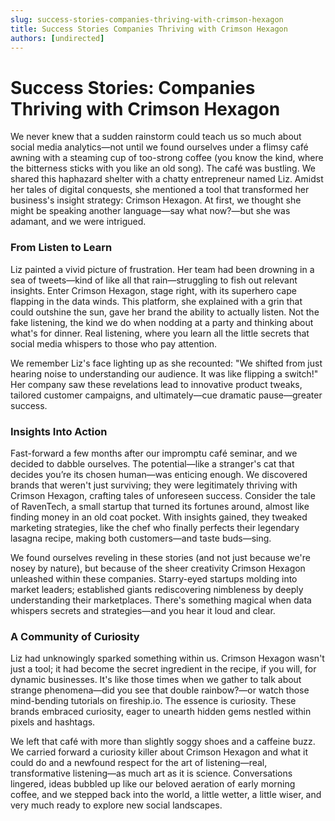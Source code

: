 ```yaml
---
slug: success-stories-companies-thriving-with-crimson-hexagon
title: Success Stories Companies Thriving with Crimson Hexagon
authors: [undirected]
---
```


# Success Stories: Companies Thriving with Crimson Hexagon

We never knew that a sudden rainstorm could teach us so much about social media analytics—not until we found ourselves under a flimsy café awning with a steaming cup of too-strong coffee (you know the kind, where the bitterness sticks with you like an old song). The café was bustling. We shared this haphazard shelter with a chatty entrepreneur named Liz. Amidst her tales of digital conquests, she mentioned a tool that transformed her business's insight strategy: Crimson Hexagon. At first, we thought she might be speaking another language—say what now?—but she was adamant, and we were intrigued.

### From Listen to Learn

Liz painted a vivid picture of frustration. Her team had been drowning in a sea of tweets—kind of like all that rain—struggling to fish out relevant insights. Enter Crimson Hexagon, stage right, with its superhero cape flapping in the data winds. This platform, she explained with a grin that could outshine the sun, gave her brand the ability to actually listen. Not the fake listening, the kind we do when nodding at a party and thinking about what's for dinner. Real listening, where you learn all the little secrets that social media whispers to those who pay attention.

We remember Liz's face lighting up as she recounted: "We shifted from just hearing noise to understanding our audience. It was like flipping a switch!" Her company saw these revelations lead to innovative product tweaks, tailored customer campaigns, and ultimately—cue dramatic pause—greater success.

### Insights Into Action

Fast-forward a few months after our impromptu café seminar, and we decided to dabble ourselves. The potential—like a stranger's cat that decides you’re its chosen human—was enticing enough. We discovered brands that weren't just surviving; they were legitimately thriving with Crimson Hexagon, crafting tales of unforeseen success. Consider the tale of RavenTech, a small startup that turned its fortunes around, almost like finding money in an old coat pocket. With insights gained, they tweaked marketing strategies, like the chef who finally perfects their legendary lasagna recipe, making both customers—and taste buds—sing.

We found ourselves reveling in these stories (and not just because we're nosey by nature), but because of the sheer creativity Crimson Hexagon unleashed within these companies. Starry-eyed startups molding into market leaders; established giants rediscovering nimbleness by deeply understanding their marketplaces. There's something magical when data whispers secrets and strategies—and you hear it loud and clear.

### A Community of Curiosity

Liz had unknowingly sparked something within us. Crimson Hexagon wasn't just a tool; it had become the secret ingredient in the recipe, if you will, for dynamic businesses. It's like those times when we gather to talk about strange phenomena—did you see that double rainbow?—or watch those mind-bending tutorials on fireship.io. The essence is curiosity. These brands embraced curiosity, eager to unearth hidden gems nestled within pixels and hashtags. 

We left that café with more than slightly soggy shoes and a caffeine buzz. We carried forward a curiosity killer about Crimson Hexagon and what it could do and a newfound respect for the art of listening—real, transformative listening—as much art as it is science. Conversations lingered, ideas bubbled up like our beloved aeration of early morning coffee, and we stepped back into the world, a little wetter, a little wiser, and very much ready to explore new social landscapes.